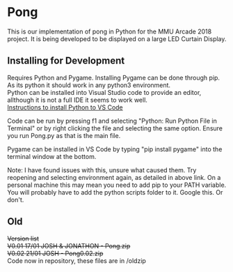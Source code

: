 # Pong
This is our implementation of pong in Python for the MMU Arcade 2018 project.
It is being developed to be displayed on a large LED Curtain Display.


## Installing for Development
Requires Python and Pygame. Installing Pygame can be done through pip.    
As its python it should work in any python3 environment.    
Python can be installed into Visual Studio code to provide an editor, allthough it is not a full IDE it seems to work well.    
[Instructions to install Python to VS Code](https://code.visualstudio.com/docs/languages/python/)

Code can be run by pressing f1 and selecting "Python: Run Python File in Terminal" or by right clicking the file and selecting the same option. Ensure you run Pong.py as that is the main file.


Pygame can be installed in VS Code by typing "pip install pygame" into the terminal window at the bottom.    

Note: I have found issues with this, unsure what caused them. Try reopening and selecting environment again, as detailed in above link.
On a personal machine this may mean you need to add pip to your PATH variable. You will probably have to add the python scripts folder to it. Google this. Or don't.



## Old
~~Version list     
V0.01 17/01 JOSH & JONATHON - Pong.zip    
V0.02 21/01 JOSH - Pong0.02.zip~~     
Code now in repository, these files are in /oldzip